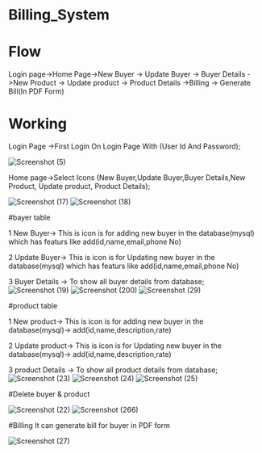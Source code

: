
# Billing_System


# Flow 

Login page->Home Page->New Buyer -> Update Buyer -> Buyer Details ->New Product -> Update product -> Product Details ->Billing -> Generate Bill(In PDF Form)

# Working

Login Page ->First Login On Login Page With (User Id And Password);

![Screenshot (5)](https://user-images.githubusercontent.com/115030944/213847451-d63e49cc-76b8-4ce6-a065-6ddf519e4738.png)

Home page->Select Icons (New Buyer,Update Buyer,Buyer Details,New Product, Update product, Product Details);

![Screenshot (17)](https://user-images.githubusercontent.com/115030944/213847554-06564c40-4985-4956-bc29-23e6a7e215ca.png)
![Screenshot (18)](https://user-images.githubusercontent.com/115030944/213847605-f47c7d0c-291b-49f4-b172-6a62f5727264.png)


  #bayer table   
  
  1 New Buyer->  This is icon is for adding new buyer in the database(mysql) which has featurs like add(id,name,email,phone No)
  
  2 Update Buyer->  This is icon is for Updating new buyer in the database(mysql) which has featurs like add(id,name,email,phone No)
  
  3 Buyer Details -> To show all buyer details from database;      
  ![Screenshot (19)](https://user-images.githubusercontent.com/115030944/213847815-451666d9-46ab-4a87-aed5-56beacefee26.png)
  ![Screenshot (200)](https://user-images.githubusercontent.com/115030944/213849133-ac5cd4bb-a35f-4b96-9259-701ebb8da375.png)
  ![Screenshot (29)](https://user-images.githubusercontent.com/115030944/213848512-ed9ca1a5-6905-4852-9c66-36e8c3ba31ba.png)


   #product table   
   
  1 New product->  This is icon is for adding new buyer in the database(mysql)-> add(id,name,description,rate)
  
  2 Update product->  This is icon is for Updating new buyer in the database(mysql)-> add(id,name,description,rate)   
  
  3 product Details -> To show all product details from database;  
 ![Screenshot (23)](https://user-images.githubusercontent.com/115030944/213850575-7b6ecd80-433f-4020-a9ec-96e04d188844.png)
 ![Screenshot (24)](https://user-images.githubusercontent.com/115030944/213850624-b1403900-1e68-4c6a-aa78-eb2ffaf2360f.png)
 ![Screenshot (25)](https://user-images.githubusercontent.com/115030944/213850687-7c380dc8-9a54-41ae-bae8-fdfd4b341f8b.png)

  #Delete buyer & product
  
  ![Screenshot (22)](https://user-images.githubusercontent.com/115030944/213848894-c016eff5-c1fd-4411-930d-2b045a96e5b7.png)
  ![Screenshot (266)](https://user-images.githubusercontent.com/115030944/213849066-33903ec2-0210-4ba4-aa36-a26ec37c25df.png)

   #Billing
   It can generate bill for buyer in PDF form
   
   ![Screenshot (27)](https://user-images.githubusercontent.com/115030944/213848966-33e0d1d9-b72c-45f2-ac8d-7adf5dc3fc4f.png)

   
   
    
